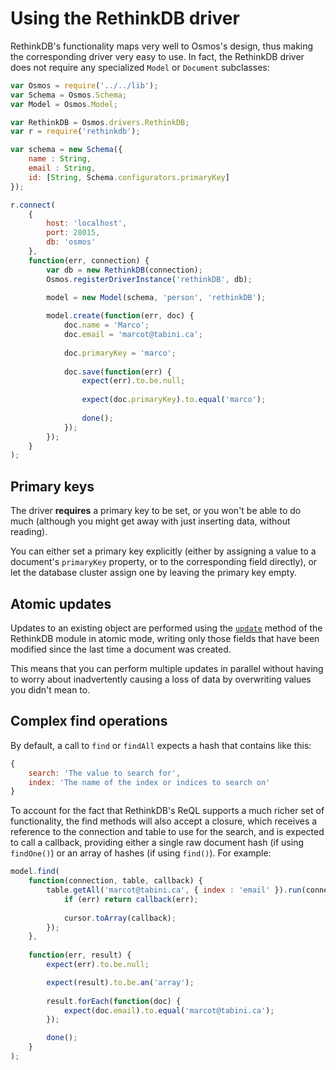 # Using the RethinkDB driver

RethinkDB's functionality maps very well to Osmos's design, thus making the corresponding driver very easy to use. In fact, the RethinkDB driver does not require any specialized `Model` or `Document` subclasses:

```javascript
var Osmos = require('../../lib');
var Schema = Osmos.Schema;
var Model = Osmos.Model;

var RethinkDB = Osmos.drivers.RethinkDB;
var r = require('rethinkdb');

var schema = new Schema({
    name : String,
    email : String,
    id: [String, Schema.configurators.primaryKey]
});

r.connect(
    {
        host: 'localhost',
        port: 28015,
        db: 'osmos'
    },
    function(err, connection) {
        var db = new RethinkDB(connection);
        Osmos.registerDriverInstance('rethinkDB', db);

        model = new Model(schema, 'person', 'rethinkDB');
        
        model.create(function(err, doc) {
            doc.name = 'Marco';
            doc.email = 'marcot@tabini.ca';
            
            doc.primaryKey = 'marco';
            
            doc.save(function(err) {
                expect(err).to.be.null;
                
                expect(doc.primaryKey).to.equal('marco');
                
                done();
            });
        });
    }
);
```

## Primary keys

The driver **requires** a primary key to be set, or you won't be able to do much (although you might get away with just inserting data, without reading).

You can either set a primary key explicitly (either by assigning a value to a document's `primaryKey` property, or to the corresponding field directly), or let the database cluster assign one by leaving the primary key empty.

## Atomic updates

Updates to an existing object are performed using the [`update`](http://www.rethinkdb.com/api/#js:writing_data-update) method of the RethinkDB module in atomic mode, writing only those fields that have been modified since the last time a document was created.

This means that you can perform multiple updates in parallel without having to worry about inadvertently causing a loss of data by overwriting values you didn't mean to.

## Complex find operations

By default, a call to `find` or `findAll` expects a hash that contains like this:

```javascript
{
    search: 'The value to search for',
    index: 'The name of the index or indices to search on'
}
```

To account for the fact that RethinkDB's ReQL supports a much richer set of functionality, the find methods will also accept a closure, which receives a reference to the connection and table to use for the search, and is expected to call a callback, providing either a single raw document hash (if using `findOne()`) or an array of hashes (if using `find()`). For example:

```javascript
model.find(
    function(connection, table, callback) {
        table.getAll('marcot@tabini.ca', { index : 'email' }).run(connection, function(err, cursor) {
            if (err) return callback(err);
            
            cursor.toArray(callback);
        });
    },
    
    function(err, result) {
        expect(err).to.be.null;

        expect(result).to.be.an('array');
        
        result.forEach(function(doc) {
            expect(doc.email).to.equal('marcot@tabini.ca');
        });

        done();
    }
);
```